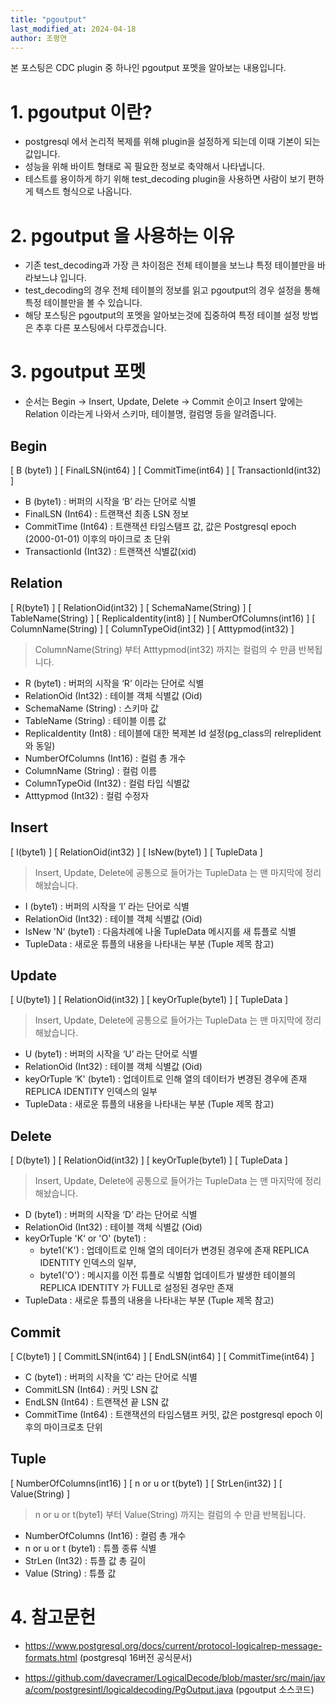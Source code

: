 ```yaml
---
title: "pgoutput"
last_modified_at: 2024-04-18
author: 조평연
---
```


본 포스팅은 CDC plugin 중 하나인 pgoutput 포멧을 알아보는 내용입니다.

# 1. pgoutput 이란?
- postgresql 에서 논리적 복제를 위해 plugin을 설정하게 되는데 이때 기본이 되는 값입니다.
- 성능을 위해 바이트 형태로 꼭 필요한 정보로 축약해서 나타냅니다.
- 테스트를 용이하게 하기 위해 test_decoding plugin을 사용하면 사람이 보기 편하게 텍스트 형식으로 나옵니다.

# 2. pgoutput 을 사용하는 이유
- 기존 test_decoding과 가장 큰 차이점은 전체 테이블을 보느냐 특정 테이블만을 바라보느냐 입니다.
- test_decoding의 경우 전체 테이블의 정보를 읽고 pgoutput의 경우 설정을 통해 특정 테이블만을 볼 수 있습니다.
- 해당 포스팅은 pgoutput의 포멧을 알아보는것에 집중하여 특정 테이블 설정 방법은 추후 다른 포스팅에서 다루겠습니다.

# 3. pgoutput 포멧
- 순서는 Begin -> Insert, Update, Delete -> Commit 순이고 Insert 앞에는 Relation 이라는게 나와서 스키마, 테이블명, 컬럼명 등을 알려줍니다.

## Begin
[ B (byte1) ] [ FinalLSN(int64) ] [ CommitTime(int64) ] [ TransactionId(int32) ] <br>
- B (byte1) : 버퍼의 시작을 ‘B’ 라는 단어로 식별
- FinalLSN (Int64) : 트랜잭션 최종 LSN 정보
- CommitTime (Int64) : 트랜잭션 타임스탬프 값, 값은 Postgresql epoch (2000-01-01) 이후의 마이크로 초 단위
- TransactionId (Int32) : 트랜잭션 식별값(xid)

## Relation
[ R(byte1) ] [ RelationOid(int32) ] [ SchemaName(String) ] [ TableName(String) ] [ ReplicaIdentity(int8) ] [ NumberOfColumns(int16) ] [ ColumnName(String) ] [ ColumnTypeOid(int32) ] [ Atttypmod(int32) ] <br>

> ColumnName(String) 부터 Atttypmod(int32) 까지는 컬럼의 수 만큼 반복됩니다.

- R (byte1) : 버퍼의 시작을 ‘R’ 이라는 단어로 식별
- RelationOid (Int32) : 테이블 객체 식별값 (Oid)
- SchemaName (String) : 스키마 값
- TableName (String) : 테이블 이름 값
- ReplicaIdentity (Int8) : 테이블에 대한 복제본 Id 설정(pg_class의 relreplident와 동일)
- NumberOfColumns (Int16) : 컬럼 총 개수
- ColumnName (String) : 컬럼 이름
- ColumnTypeOid (Int32) : 컬럼 타입 식별값
- Atttypmod (Int32) : 컬럼 수정자

## Insert
[ I(byte1) ] [ RelationOid(int32) ] [ IsNew(byte1) ] [ TupleData ] <br>

> Insert, Update, Delete에 공통으로 들어가는 TupleData 는 맨 마지막에 정리해놨습니다.

- I (byte1) : 버퍼의 시작을 ‘I’ 라는 단어로 식별
- RelationOid (Int32) : 테이블 객체 식별값 (Oid)
- IsNew 'N‘ (byte1) : 다음차례에 나올 TupleData 메시지를 새 튜플로 식별
- TupleData : 새로운 튜플의 내용을 나타내는 부분 (Tuple 제목 참고)

## Update
[ U(byte1) ] [ RelationOid(int32) ] [ keyOrTuple(byte1) ] [ TupleData ] <br>

> Insert, Update, Delete에 공통으로 들어가는 TupleData 는 맨 마지막에 정리해놨습니다.

- U (byte1) : 버퍼의 시작을 ‘U’ 라는 단어로 식별
- RelationOid (Int32) : 테이블 객체 식별값 (Oid)
- keyOrTuple ‘K' (byte1) : 업데이트로 인해 열의 데이터가 변경된 경우에 존재
REPLICA IDENTITY 인덱스의 일부
- TupleData : 새로운 튜플의 내용을 나타내는 부분 (Tuple 제목 참고)

## Delete
[ D(byte1) ] [ RelationOid(int32) ] [ keyOrTuple(byte1) ] [ TupleData ] <br>

> Insert, Update, Delete에 공통으로 들어가는 TupleData 는 맨 마지막에 정리해놨습니다.

- D (byte1) : 버퍼의 시작을 ‘D’ 라는 단어로 식별
- RelationOid (Int32) : 테이블 객체 식별값 (Oid)
- keyOrTuple 'K‘ or 'O' (byte1) :
  - byte1('K') : 업데이트로 인해 열의 데이터가 변경된 경우에 존재
REPLICA IDENTITY 인덱스의 일부,
  - byte1('O') : 메시지를 이전 튜플로 식별함
업데이트가 발생한 테이블의 REPLICA IDENTITY 가 FULL로 설정된 경우만 존재
- TupleData : 새로운 튜플의 내용을 나타내는 부분 (Tuple 제목 참고)

## Commit
[ C(byte1) ] [ CommitLSN(int64) ] [ EndLSN(int64) ] [ CommitTime(int64) ] <br>
- C (byte1) : 버퍼의 시작을 ‘C’ 라는 단어로 식별
- CommitLSN (Int64) : 커밋 LSN 값
- EndLSN (Int64) : 트랜잭션 끝 LSN 값
- CommitTime (Int64) : 트랜잭션의 타임스탬프 커밋, 값은 postgresql epoch 이후의 마이크로초 단위

## Tuple
[ NumberOfColumns(int16) ] [ n or u or t(byte1) ] [ StrLen(int32) ] [ Value(String) ] <br>

> n or u or t(byte1) 부터 Value(String) 까지는 컬럼의 수 만큼 반복됩니다.

- NumberOfColumns (Int16) : 컬럼 총 개수
- n or u or t (byte1) : 튜플 종류 식별
- StrLen (Int32) : 튜플 값 총 길이
- Value (String) : 튜플 값

# 4. 참고문헌
- https://www.postgresql.org/docs/current/protocol-logicalrep-message-formats.html (postgresql 16버전 공식문서)

- https://github.com/davecramer/LogicalDecode/blob/master/src/main/java/com/postgresintl/logicaldecoding/PgOutput.java (pgoutput 소스코드)